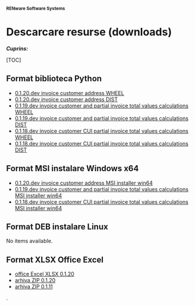 
<small>**RENware Software Systems**</small>



# Descarcare resurse (downloads)

***Cuprins:***

[TOC]


<!-- #FIXME DROP SECTION AFTER TEST...
---------------[ALL OF DOWNLOADS - should remove duplicates if there are]--- #NOTE: all paths are relative to `doc_src/`

#### work.section... [xl2roefact... `xl2roefact/doc/README_xl2roefact_library.md`]---
* ...moved.all...

#### work.section... [main `/README.md`]---
* ...moved.all...

#### [invoice template `excel_invoice_template/README.md`]---
* ...moced.all...

#FIXME up here to drop------------------------------------>


## Format biblioteca Python  <!-- TODO: rdy to test up to v0.1.20 --> 

* [0.1.20.dev invoice customer address WHEEL](../xl2roefact/dist/xl2roefact-0.1.20-py3-none-any.whl "download")
* [0.1.20.dev invoice customer address DIST](../xl2roefact/dist/xl2roefact-0.1.20.tar.gz "download")
* [0.1.19.dev invoice customer and partial invoice total values calculations WHEEL](../xl2roefact/dist/0.1.19/xl2roefact-0.1.19-py3-none-any.whl "download")
* [0.1.19.dev invoice customer and partial invoice total values calculations DIST](../xl2roefact/dist/0.1.19/xl2roefact-0.1.19.tar.gz "download")
* [0.1.18.dev invoice customer CUI partial invoice total values calculations WHEEL](../xl2roefact/dist/0.1.18/xl2roefact-0.1.18-py3-none-any.whl "download")
* [0.1.18.dev invoice customer CUI partial invoice total values calculations DIST](../xl2roefact/dist/0.1.18/xl2roefact-0.1.18.tar.gz "download")







## Format MSI instalare Windows x64  <!-- TODO: rdy to test up to v0.1.20 -->

* [0.1.20.dev invoice customer address MSI installer win64](../xl2roefact/dist/xl2roefact-0.1.20-win64.msi "download")
* [0.1.19.dev invoice customer and partial invoice total values calculations MSI installer win64](../xl2roefact/dist/0.1.19/xl2roefact-0.1.19-win64.msi "download")
* [0.1.18.dev invoice customer CUI partial invoice total values calculations MSI installer win64](../xl2roefact/dist/0.1.18/xl2roefact-0.1.18-win64.msi "download")







## Format DEB instalare Linux

No items available.






## Format XLSX Office Excel  <!-- TODO: rdy to test up to v0.1.20 -->

* [office Excel XLSX 0.1.20](../excel_invoice_template/invoice_template_CU_tva.xlsx "download")
* [arhiva ZIP 0.1.20](../excel_invoice_template/released_packages/0.1.20-excel_invoice_template.zip "download")
* [arhiva ZIP 0.1.11](../excel_invoice_template/released_packages/0.1.11-excel_invoice_template.zip "download")






.

